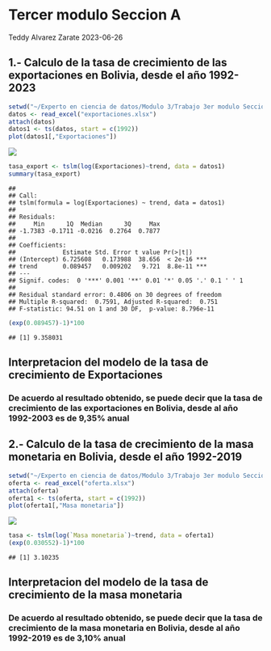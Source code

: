 Tercer modulo Seccion A
================
Teddy Alvarez Zarate
2023-06-26

## 1.- Calculo de la tasa de crecimiento de las exportaciones en Bolivia, desde el año 1992-2023

``` r
setwd("~/Experto en ciencia de datos/Modulo 3/Trabajo 3er modulo Seccion A")
datos <- read_excel("exportaciones.xlsx")
attach(datos)
datos1 <- ts(datos, start = c(1992))
plot(datos1[,"Exportaciones"])
```

![](Tercer-modulo-seccion-A_files/figure-gfm/cars-1.png)<!-- -->

``` r
tasa_export <- tslm(log(Exportaciones)~trend, data = datos1)
summary(tasa_export)
```

    ## 
    ## Call:
    ## tslm(formula = log(Exportaciones) ~ trend, data = datos1)
    ## 
    ## Residuals:
    ##     Min      1Q  Median      3Q     Max 
    ## -1.7383 -0.1711 -0.0216  0.2764  0.7877 
    ## 
    ## Coefficients:
    ##             Estimate Std. Error t value Pr(>|t|)    
    ## (Intercept) 6.725608   0.173988  38.656  < 2e-16 ***
    ## trend       0.089457   0.009202   9.721  8.8e-11 ***
    ## ---
    ## Signif. codes:  0 '***' 0.001 '**' 0.01 '*' 0.05 '.' 0.1 ' ' 1
    ## 
    ## Residual standard error: 0.4806 on 30 degrees of freedom
    ## Multiple R-squared:  0.7591, Adjusted R-squared:  0.751 
    ## F-statistic: 94.51 on 1 and 30 DF,  p-value: 8.796e-11

``` r
(exp(0.089457)-1)*100
```

    ## [1] 9.358031

## Interpretacion del modelo de la tasa de crecimiento de Exportaciones

### De acuerdo al resultado obtenido, se puede decir que la tasa de crecimiento de las exportaciones en Bolivia, desde al año 1992-2003 es de 9,35% anual

## 2.- Calculo de la tasa de crecimiento de la masa monetaria en Bolivia, desde el año 1992-2019

``` r
setwd("~/Experto en ciencia de datos/Modulo 3/Trabajo 3er modulo Seccion A")
oferta <- read_excel("oferta.xlsx")
attach(oferta)
oferta1 <- ts(oferta, start = c(1992))
plot(oferta1[,"Masa monetaria"])
```

![](Tercer-modulo-seccion-A_files/figure-gfm/unnamed-chunk-2-1.png)<!-- -->

``` r
tasa <- tslm(log(`Masa monetaria`)~trend, data = oferta1)
(exp(0.030552)-1)*100
```

    ## [1] 3.10235

## Interpretacion del modelo de la tasa de crecimiento de la masa monetaria

### De acuerdo al resultado obtenido, se puede decir que la tasa de crecimiento de la masa monetaria en Bolivia, desde al año 1992-2019 es de 3,10% anual
